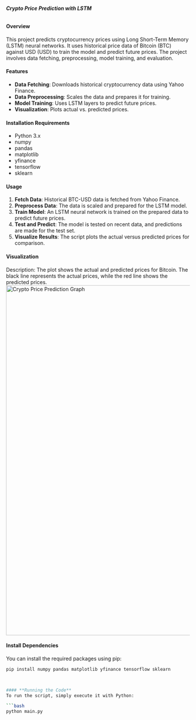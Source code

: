 ###### **Crypto Price Prediction with LSTM**

#### **Overview**
This project predicts cryptocurrency prices using Long Short-Term Memory (LSTM) neural networks. It uses historical price data of Bitcoin (BTC) against USD (USD) to train the model and predict future prices. The project involves data fetching, preprocessing, model training, and evaluation.

#### **Features**
- **Data Fetching**: Downloads historical cryptocurrency data using Yahoo Finance.
- **Data Preprocessing**: Scales the data and prepares it for training.
- **Model Training**: Uses LSTM layers to predict future prices.
- **Visualization**: Plots actual vs. predicted prices.

#### **Installation Requirements**
- Python 3.x
- numpy
- pandas
- matplotlib
- yfinance
- tensorflow
- sklearn

#### **Usage**
1. **Fetch Data**: Historical BTC-USD data is fetched from Yahoo Finance.
2. **Preprocess Data**: The data is scaled and prepared for the LSTM model.
3. **Train Model**: An LSTM neural network is trained on the prepared data to predict future prices.
4. **Test and Predict**: The model is tested on recent data, and predictions are made for the test set.
5. **Visualize Results**: The script plots the actual versus predicted prices for comparison.

#### **Visualization**
Description: The plot shows the actual and predicted prices for Bitcoin. The black line represents the actual prices, while the red line shows the predicted prices.
<img width="956" alt="Crypto Price Prediction Graph" src="https://github.com/user-attachments/assets/a10254b9-5d37-4740-9b8f-9965a51b4155">


#### **Install Dependencies**
You can install the required packages using pip:
```bash
pip install numpy pandas matplotlib yfinance tensorflow sklearn



#### **Running the Code**
To run the script, simply execute it with Python:

```bash
python main.py

